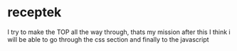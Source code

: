 # receptek
I try to make the TOP all the way through, thats my mission
after this I think i will be able to go through the css section and finally to the javascript
